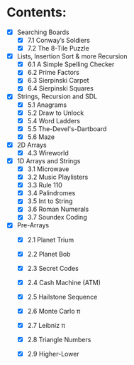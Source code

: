 # Contents:
- [x] Searching Boards
  - [x] 7.1 Conway’s Soldiers
  - [x] 7.2 The 8-Tile Puzzle

- [x] Lists, Insertion Sort & more Recursion
  - [x] 6.1 A Simple Spelling Checker
  - [x] 6.2 Prime Factors
  - [x] 6.3 Sierpinski Carpet
  - [x] 6.4 Sierpinski Squares

- [x] Strings, Recursion and SDL  
  - [x] 5.1 Anagrams
  - [x] 5.2 Draw to Unlock
  - [x] 5.4 Word Ladders
  - [x] 5.5 The-Devel's-Dartboard
  - [x] 5.6 Maze

- [x] 2D Arrays  
  - [x] 4.3 Wireworld

- [x] 1D Arrays and Strings  
  - [x] 3.1 Microwave
  - [x] 3.2 Music Playlisters
  - [x] 3.3 Rule 110
  - [x] 3.4 Palindromes
  - [x] 3.5 Int to String
  - [x] 3.6 Roman Numerals
  - [x] 3.7 Soundex Coding

- [x] Pre-Arrays  
  - [x] 2.1 Planet Trium
  - [x] 2.2 Planet Bob
  - [x] 2.3 Secret Codes
  - [x] 2.4 Cash Machine (ATM)
  - [x] 2.5 Hailstone Sequence
  - [x] 2.6 Monte Carlo π
  - [x] 2.7 Leibniz π
  - [x] 2.8 Triangle Numbers
  - [x] 2.9 Higher-Lower


<!-- ## Implement Basic Data Structure and Algorithm in C
# Programming in C
## Implement Basic Data Structure and Algorithm in C
1. **Huffman Encoding**  
&emsp;&emsp;- Data structure: Binary Tree(Huffman Tree)  
&emsp;&emsp;- Algorithm: Linklist, Bubblesort -->
